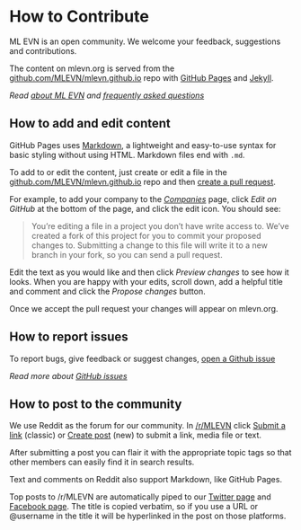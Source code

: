 # How to Contribute

ML EVN is an open community.  We welcome your feedback, suggestions and contributions.

The content on mlevn.org is served from the [github.com/MLEVN/mlevn.github.io](https://github.com/MLEVN/mlevn.github.io) repo with [GitHub Pages](https://guides.github.com/features/pages/) and [Jekyll](https://help.github.com/articles/about-github-pages-and-jekyll/). 

*Read [about ML EVN](/about/) and [frequently asked questions](/faq/)*

## How to add and edit content
GitHub Pages uses [Markdown](https://guides.github.com/features/mastering-markdown/), a lightweight and easy-to-use syntax for basic styling without using HTML.  Markdown files end with `.md`.

To add to or edit the content, just create or edit a file in the [github.com/MLEVN/mlevn.github.io](https://github.com/MLEVN/mlevn.github.io) repo and then [create a pull request](https://help.github.com/articles/creating-a-pull-request/).

For example, to add your company to the [*Companies*](/companies/) page, click *Edit on GitHub* at the bottom of the page, and click the <i class="fas fa-pencil-alt"></i> edit icon.  You should see:

> You’re editing a file in a project you don’t have write access to. We’ve created a fork of this project for you to commit your proposed changes to. Submitting a change to this file will write it to a new branch in your fork, so you can send a pull request.

Edit the text as you would like and then click *Preview changes* to see how it looks.  When you are happy with your edits, scroll down, add a helpful title and comment and click the *Propose changes* button.

Once we accept the pull request your changes will appear on mlevn.org.

## How to report issues
To report bugs, give feedback or suggest changes, [open a Github issue](https://github.com/MLEVN/mlevn.github.io/issues/new)

*Read more about [GitHub issues](https://guides.github.com/features/issues/)*

## How to post to the community

We use Reddit as the forum for our community.  In [/r/MLEVN](https://reddit.com/r/mlevn) click [Submit a link](https://www.reddit.com/r/MLEVN/submit) (classic) or [Create post](https://new.reddit.com/r/MLEVN/submit) (new) to submit a link, media file or text.

After submitting a post you can flair it with the appropriate topic tags so that other members can easily find it in search results.

Text and comments on Reddit also support Markdown, like GitHub Pages.

Top posts to /r/MLEVN are automatically piped to our [Twitter page](https://twitter.com/ML_EVN) and [Facebook page](https://www.facebook.com/MLEVN.org/).  The title is copied verbatim, so if you use a URL or @username in the title it will be hyperlinked in the post on those platforms.

